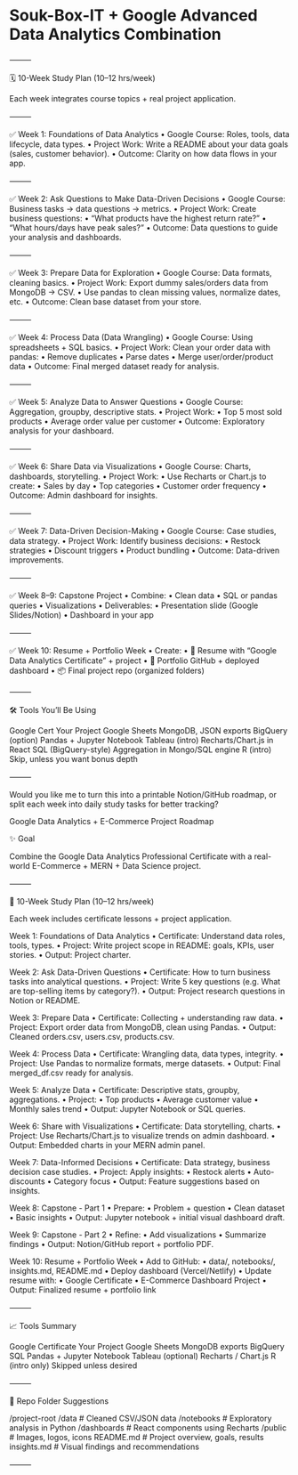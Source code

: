 # Souk-Box-IT + Google Advanced Data Analytics Combination

⸻

🗓️ 10-Week Study Plan (10–12 hrs/week)

Each week integrates course topics + real project application.

⸻

✅ Week 1: Foundations of Data Analytics
• Google Course: Roles, tools, data lifecycle, data types.
• Project Work: Write a README about your data goals (sales, customer behavior).
• Outcome: Clarity on how data flows in your app.

⸻

✅ Week 2: Ask Questions to Make Data-Driven Decisions
• Google Course: Business tasks → data questions → metrics.
• Project Work: Create business questions:
• “What products have the highest return rate?”
• “What hours/days have peak sales?”
• Outcome: Data questions to guide your analysis and dashboards.

⸻

✅ Week 3: Prepare Data for Exploration
• Google Course: Data formats, cleaning basics.
• Project Work: Export dummy sales/orders data from MongoDB → CSV.
• Use pandas to clean missing values, normalize dates, etc.
• Outcome: Clean base dataset from your store.

⸻

✅ Week 4: Process Data (Data Wrangling)
• Google Course: Using spreadsheets + SQL basics.
• Project Work: Clean your order data with pandas:
• Remove duplicates
• Parse dates
• Merge user/order/product data
• Outcome: Final merged dataset ready for analysis.

⸻

✅ Week 5: Analyze Data to Answer Questions
• Google Course: Aggregation, groupby, descriptive stats.
• Project Work:
• Top 5 most sold products
• Average order value per customer
• Outcome: Exploratory analysis for your dashboard.

⸻

✅ Week 6: Share Data via Visualizations
• Google Course: Charts, dashboards, storytelling.
• Project Work:
• Use Recharts or Chart.js to create:
• Sales by day
• Top categories
• Customer order frequency
• Outcome: Admin dashboard for insights.

⸻

✅ Week 7: Data-Driven Decision-Making
• Google Course: Case studies, data strategy.
• Project Work: Identify business decisions:
• Restock strategies
• Discount triggers
• Product bundling
• Outcome: Data-driven improvements.

⸻

✅ Week 8–9: Capstone Project
• Combine:
• Clean data
• SQL or pandas queries
• Visualizations
• Deliverables:
• Presentation slide (Google Slides/Notion)
• Dashboard in your app

⸻

✅ Week 10: Resume + Portfolio Week
• Create:
• 📄 Resume with “Google Data Analytics Certificate” + project
• 💼 Portfolio GitHub + deployed dashboard
• 📦 Final project repo (organized folders)

⸻

🛠 Tools You’ll Be Using

Google Cert Your Project
Google Sheets MongoDB, JSON exports
BigQuery (option) Pandas + Jupyter Notebook
Tableau (intro) Recharts/Chart.js in React
SQL (BigQuery-style) Aggregation in Mongo/SQL engine
R (intro) Skip, unless you want bonus depth

⸻

Would you like me to turn this into a printable Notion/GitHub roadmap, or split each week into daily study tasks for better tracking?

Google Data Analytics + E-Commerce Project Roadmap

✨ Goal

Combine the Google Data Analytics Professional Certificate with a real-world E-Commerce + MERN + Data Science project.

⸻

📅 10-Week Study Plan (10–12 hrs/week)

Each week includes certificate lessons + project application.

Week 1: Foundations of Data Analytics
• Certificate: Understand data roles, tools, types.
• Project: Write project scope in README: goals, KPIs, user stories.
• Output: Project charter.

Week 2: Ask Data-Driven Questions
• Certificate: How to turn business tasks into analytical questions.
• Project: Write 5 key questions (e.g. What are top-selling items by category?).
• Output: Project research questions in Notion or README.

Week 3: Prepare Data
• Certificate: Collecting + understanding raw data.
• Project: Export order data from MongoDB, clean using Pandas.
• Output: Cleaned orders.csv, users.csv, products.csv.

Week 4: Process Data
• Certificate: Wrangling data, data types, integrity.
• Project: Use Pandas to normalize formats, merge datasets.
• Output: Final merged_df.csv ready for analysis.

Week 5: Analyze Data
• Certificate: Descriptive stats, groupby, aggregations.
• Project:
• Top products
• Average customer value
• Monthly sales trend
• Output: Jupyter Notebook or SQL queries.

Week 6: Share with Visualizations
• Certificate: Data storytelling, charts.
• Project: Use Recharts/Chart.js to visualize trends on admin dashboard.
• Output: Embedded charts in your MERN admin panel.

Week 7: Data-Informed Decisions
• Certificate: Data strategy, business decision case studies.
• Project: Apply insights:
• Restock alerts
• Auto-discounts
• Category focus
• Output: Feature suggestions based on insights.

Week 8: Capstone - Part 1
• Prepare:
• Problem + question
• Clean dataset
• Basic insights
• Output: Jupyter notebook + initial visual dashboard draft.

Week 9: Capstone - Part 2
• Refine:
• Add visualizations
• Summarize findings
• Output: Notion/GitHub report + portfolio PDF.

Week 10: Resume + Portfolio Week
• Add to GitHub:
• data/, notebooks/, insights.md, README.md
• Deploy dashboard (Vercel/Netlify)
• Update resume with:
• Google Certificate
• E-Commerce Dashboard Project
• Output: Finalized resume + portfolio link

⸻

📈 Tools Summary

Google Certificate Your Project
Google Sheets MongoDB exports
BigQuery SQL Pandas + Jupyter Notebook
Tableau (optional) Recharts / Chart.js
R (intro only) Skipped unless desired

⸻

🔧 Repo Folder Suggestions

/project-root
/data # Cleaned CSV/JSON data
/notebooks # Exploratory analysis in Python
/dashboards # React components using Recharts
/public # Images, logos, icons
README.md # Project overview, goals, results
insights.md # Visual findings and recommendations

⸻
